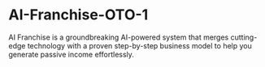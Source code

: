 # AI-Franchise-OTO-1
AI Franchise is a groundbreaking AI-powered system that merges cutting-edge technology with a proven step-by-step business model to help you generate passive income effortlessly.
